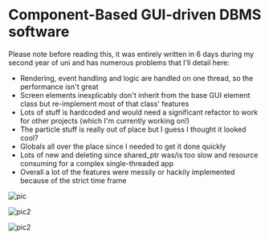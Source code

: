 # Component-Based GUI-driven DBMS software
Please note before reading this, it was entirely written in 6 days during my second year of uni and has numerous problems that I'll detail here:
* Rendering, event handling and logic are handled on one thread, so the performance isn't great
* Screen elements inexplicably don't inherit from the base GUI element class but re-implement most of that class' features
* Lots of stuff is hardcoded and would need a significant refactor to work for other projects (which I'm currently working on!)
* The particle stuff is really out of place but I guess I thought it looked cool?
* Globals all over the place since I needed to get it done quickly
* Lots of new and deleting since shared_ptr was/is too slow and resource consuming for a complex single-threaded app
* Overall a lot of the features were messily or hackily implemented because of the strict time frame

![pic](https://i.imgur.com/8ZMPfcL.png)

![pic2](https://i.imgur.com/bHhG2fB.png)

![pic2](https://i.imgur.com/ezoqErt.png)
